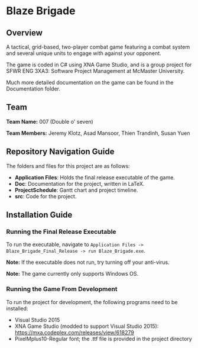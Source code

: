 # Blaze Brigade
## Overview
A tactical, grid-based, two-player combat game featuring a combat system and several unique units to engage with against your opponent.

The game is coded in C# using XNA Game Studio, and is a group project for SFWR ENG 3XA3: Software Project Management at McMaster University.

Much more detailed documentation on the game can be found in the Documentation folder.

## Team
**Team Name:** 007 (Double o' seven)

**Team Members:** Jeremy Klotz, Asad Mansoor, Thien Trandinh, Susan Yuen

## Repository Navigation Guide
The folders and files for this project are as follows:
- **Application Files**: Holds the final release executable of the game.
- **Doc**: Documentation for the project, written in LaTeX.
- **ProjectSchedule**: Gantt chart and project timeline.
- **src**: Code for the project.

## Installation Guide
### Running the Final Release Executable
To run the executable, navigate to `Application Files -> Blaze_Brigade_Final_Release -> run Blaze_Brigade.exe`.

**Note:** If the executable does not run, try turning off your anti-virus.

**Note:** The game currently only supports Windows OS.

### Running the Game From Development
To run the project for development, the following programs need to be installed:
- Visual Studio 2015
- XNA Game Studio (modded to support Visual Studio 2015): https://mxa.codeplex.com/releases/view/618279
- PixelMplus10-Regular font; the .ttf file is provided in the project directory
